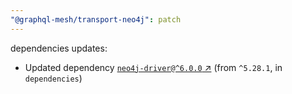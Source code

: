```yaml
---
"@graphql-mesh/transport-neo4j": patch
---
```

dependencies updates:
  - Updated dependency [`neo4j-driver@^6.0.0` ↗︎](https://www.npmjs.com/package/neo4j-driver/v/6.0.0) (from `^5.28.1`, in `dependencies`)
